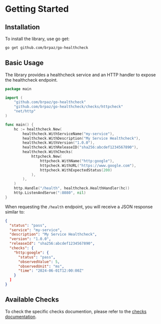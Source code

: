 # Getting Started

## Installation

To install the library, use go get:

```bash
go get github.com/brpaz/go-healthcheck
```

## Basic Usage

The library provides a healthcheck service and an HTTP handler to expose the healthcheck endpoint.

```go
package main

import (
    "github.com/brpaz/go-healthcheck"
    "github.com/brpaz/go-healthcheck/checks/httpcheck"
    "net/http"
)

func main() {
    hc := healthcheck.New(
        healthcheck.WithServiceName("my-service"),
        healthcheck.WithDescription("My Service Healthcheck"),
        healthcheck.WithVersion("1.0.0"),
        healthcheck.WithReleaseID("sha256:abcdef1234567890"),
        healthcheck.WithChecks(
            httpcheck.New(
                httpcheck.WithName("http:google"),
                httpcheck.WithURL("https://www.google.com"),
                httpcheck.WithExpectedStatus(200)
            ),
        ),
    )
    http.Handle("/health", healthcheck.HealthHandler(hc))
    http.ListenAndServe(":8080", nil)
}
```

When requesting the `/health` endpoint, you will receive a JSON response similar to:

```json
{
  "status": "pass",
  "service": "my-service",
  "description": "My Service Healthcheck",
  "version": "1.0.0",
  "releaseId": "sha256:abcdef1234567890",
  "checks": {
    "http:google": {
      "status": "pass",
      "observedValue": 5,
      "observedUnit": "ms",
      "time": "2024-06-01T12:00:00Z"
    }
  ]
}
```

## Available Checks

To check the specific checks documention, please refer to the [checks documentation](./checks/index.md).
